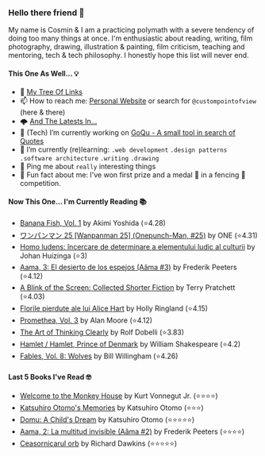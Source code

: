 ### Hello there friend 👋

My name is Cosmin & I am a practicing polymath with a severe tendency of doing too many things at once.
I'm enthusiastic about reading, writing, film photography, drawing, illustration & painting, film criticism, teaching and mentoring, tech & tech philosophy.
I honestly hope this list will never end. 

#### This One As Well... 💡
- 🌲 [My Tree Of Links](https://linktr.ee/custompointofview)
- 📫 How to reach me: [Personal Website](https://custompointofview.com/) or search for `@custompointofview` (here & there)
- 🌩️ [And The Latests In...](https://custompointofview.com/latests)
- 🔭 (Tech) I’m currently working on [GoQu - A small tool in search of Quotes](https://github.com/custompointofview/goqu)
- 🌱 I’m currently (re)learning: `.web development` `.design patterns` `.software architecture` `.writing` `.drawing` 
- 💬 Ping me about `really` interesting things
- 🐡 Fun fact about me: I've won first prize and a medal 🥇 in a fencing 🤺 competition.

#### Now This One... I'm Currently Reading 📚
<!-- GOODREADS-LIST:START -->
- [Banana Fish, Vol. 1](https://www.goodreads.com/review/show/4419522729?utm_medium=api&utm_source=rss) by Akimi Yoshida (⭐️4.28)
- [ワンパンマン 25 [Wanpanman 25] (Onepunch-Man, #25)](https://www.goodreads.com/review/show/4416181319?utm_medium=api&utm_source=rss) by ONE (⭐️4.31)
- [Homo ludens: încercare de determinare a elementului ludic al culturii](https://www.goodreads.com/review/show/4386586339?utm_medium=api&utm_source=rss) by Johan Huizinga (⭐️3)
- [Aama, 3: El desierto de los espejos (Aâma #3)](https://www.goodreads.com/review/show/3204749581?utm_medium=api&utm_source=rss) by Frederik Peeters (⭐️4.12)
- [A Blink of the Screen: Collected Shorter Fiction](https://www.goodreads.com/review/show/3570112383?utm_medium=api&utm_source=rss) by Terry Pratchett (⭐️4.03)
- [Florile pierdute ale lui Alice Hart](https://www.goodreads.com/review/show/3452153187?utm_medium=api&utm_source=rss) by Holly Ringland (⭐️4.15)
- [Promethea, Vol. 3](https://www.goodreads.com/review/show/3403029181?utm_medium=api&utm_source=rss) by Alan Moore (⭐️4.12)
- [The Art of Thinking Clearly](https://www.goodreads.com/review/show/3398126985?utm_medium=api&utm_source=rss) by Rolf Dobelli (⭐️3.83)
- [Hamlet / Hamlet, Prince of Denmark](https://www.goodreads.com/review/show/3395531630?utm_medium=api&utm_source=rss) by William Shakespeare (⭐️4.2)
- [Fables, Vol. 8: Wolves](https://www.goodreads.com/review/show/3084491891?utm_medium=api&utm_source=rss) by Bill Willingham (⭐️4.26)
<!-- GOODREADS-LIST:END -->

#### Last 5 Books I've Read 🤓
<!-- GOODREADS-READ-LIST:START -->
- [Welcome to the Monkey House](https://www.goodreads.com/review/show/4385802925?utm_medium=api&utm_source=rss) by Kurt Vonnegut Jr. (⭐⭐⭐⭐)
- [Katsuhiro Otomo&apos;s Memories](https://www.goodreads.com/review/show/4385741713?utm_medium=api&utm_source=rss) by Katsuhiro Otomo (⭐⭐⭐)
- [Domu: A Child&apos;s Dream](https://www.goodreads.com/review/show/4385738859?utm_medium=api&utm_source=rss) by Katsuhiro Otomo (⭐⭐⭐⭐⭐)
- [Aama, 2: La multitud invisible (Aâma #2)](https://www.goodreads.com/review/show/3204749596?utm_medium=api&utm_source=rss) by Frederik Peeters (⭐⭐⭐⭐)
- [Ceasornicarul orb](https://www.goodreads.com/review/show/2605007111?utm_medium=api&utm_source=rss) by Richard Dawkins (⭐⭐⭐⭐⭐)
<!-- GOODREADS-READ-LIST:END -->

<!-- #### Some Stats 👷 -->
<!--START_SECTION:waka-->
<!--END_SECTION:waka--> 

